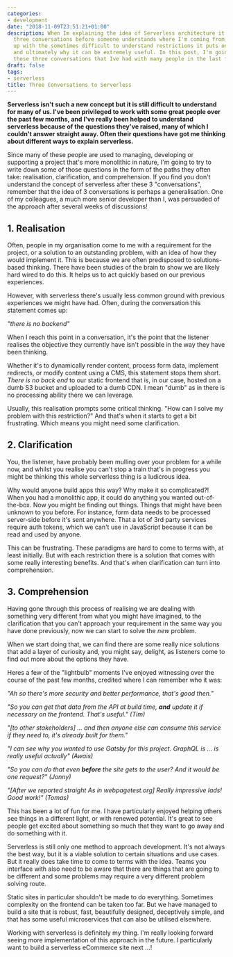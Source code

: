 ```yaml
---
categories:
- development
date: "2018-11-09T23:51:21+01:00"
description: When Im explaining the idea of Serverless architecture it often takes
  three conversations before someone understands where I'm coming from, why we put
  up with the sometimes difficult to understand restrictions it puts on development,
  and ultimately why it can be extremely useful. In this post, I'm going to document
  these three conversations that Ive had with many people in the last few months.
draft: false
tags:
- serverless
title: Three Conversations to Serverless
---
```

**Serverless isn't such a new concept but it is still difficult to understand for many of us. I've been privileged to work with some great people over the past few months, and I've really been helped to understand serverless because of the questions they've raised, many of which I couldn't answer straight away. Often their questions have got me thinking about different ways to explain serverless.**

Since many of these people are used to managing, developing or supporting a project that's more monolithic in nature, I'm going to try to write down some of those questions in the form of the paths they often take: realisation, clarification, and comprehension. If you find you don't understand the concept of serverless after these 3 "conversations", remember that the idea of 3 conversations is perhaps a generalisation. One of my colleagues, a much more senior developer than I, was persuaded of the approach after several weeks of discussions!

## 1. Realisation

Often, people in my organisation come to me with a requirement for the project, or a solution to an outstanding problem, with an idea of how they would implement it. This is because we are often predisposed to solutions-based thinking. There have been studies of the brain to show we are likely hard wired to do this. It helps us to act quickly based on our previous experiences.

However, with serverless there's usually less common ground with previous experiences we might have had. Often, during the conversation this statement comes up:

_"there is no backend"_

When I reach this point in a conversation, it's the point that the listener realises the objective they currently have isn't possible in the way they have been thinking.

Whether it's to dynamically render content, process form data, implement redirects, or modify content using a CMS, this statement stops them short. _There is no back end_ to our static frontend that is, in our case, hosted on a dumb S3 bucket and uploaded to a dumb CDN. I mean "dumb" as in there is no processing ability there we can leverage.

Usually, this realisation prompts some critical thinking. "How can I solve my problem with this restriction?" And that's when it starts to get a bit frustrating. Which means you might need some clarification.

## 2. Clarification

You, the listener, have probably been mulling over your problem for a while now, and whilst you realise you can't stop a train that's in progress you might be thinking this whole serverless thing is a ludicrous idea.

Why would anyone build apps this way? Why make it so complicated?! When you had a monolithic app, it could do anything you wanted out-of-the-box. Now you might be finding out things. Things that might have been unknown to you before. For instance, form data needs to be processed server-side before it's sent anywhere. That a lot of 3rd party services require auth tokens, which we can't use in JavaScript because it can be read and used by anyone.

This can be frustrating. These paradigms are hard to come to terms with, at least initially. But with each restriction there is a solution that comes with some really interesting benefits. And that's when clarification can turn into comprehension.

## 3. Comprehension

Having gone through this process of realising we are dealing with something very different from what you might have imagined, to the clarification that you can't approach your requirement in the same way you have done previously, now we can start to solve the _new_ problem.

When we start doing that, we can find there are some really nice solutions that add a layer of curiosity and, you might say, delight, as listeners come to find out more about the options they have.

Heres a few of the "lightbulb" moments I've enjoyed witnessing over the course of the past few months, credited where I can remember who it was:

_"Ah so there's more security and better performance, that's good then."_

_"So you can get that data from the API at build time, **and** update it if necessary on the frontend. That's useful." (Tim)_

_"[to other stakeholders] ... and then anyone else can consume this service if they need to, it's already built for them."_

_"I can see why you wanted to use Gatsby for this project. GraphQL is ... is really useful actually" (Awais)_

_"So you can do that even **before** the site gets to the user? And it would be one request?" (Jonny)_

_"[After we reported straight As in webpagetest.org] Really impressive lads! Good work!" (Tomas)_

This has been a lot of fun for me. I have particularly enjoyed helping others see things in a different light, or with renewed potential. It's great to see people get excited about something so much that they want to go away and do something with it.

Serverless is still only one method to approach development. It's not always the best way, but it is a viable solution to certain situations and use cases. But it really does take time to come to terms with the idea. Teams you interface with also need to be aware that there are things that are going to be different and some problems may require a very different problem solving route.

Static sites in particular shouldn't be made to do everything. Sometimes complexity on the frontend can be taken too far.
But we have managed to build a site that is robust, fast, beautifully designed, deceptively simple, and that has some useful microservices that can also be utilised elsewhere.

Working with serverless is definitely my thing. I'm really looking forward seeing more implementation of this approach in the future. I particularly want to build a serverless eCommerce site next ...!
